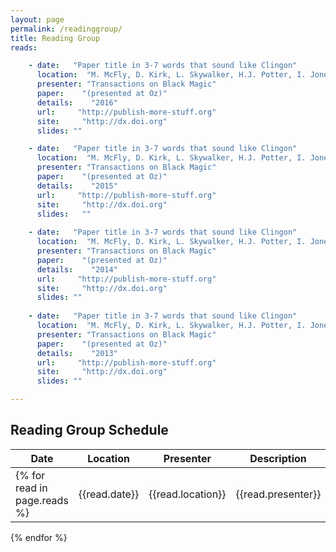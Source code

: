 ```yaml
---
layout: page
permalink: /readinggroup/
title: Reading Group
reads:

    - date:   "Paper title in 3-7 words that sound like Clingon"
      location:  "M. McFly, D. Kirk, L. Skywalker, H.J. Potter, I. Jones, H. Houdini"
      presenter: "Transactions on Black Magic"
      paper:    "(presented at Oz)"
      details:    "2016"
      url:     "http://publish-more-stuff.org"
      site:     "http://dx.doi.org"
	  slides: ""

    - date:   "Paper title in 3-7 words that sound like Clingon"
      location:  "M. McFly, D. Kirk, L. Skywalker, H.J. Potter, I. Jones, H. Houdini"
      presenter: "Transactions on Black Magic"
      paper:    "(presented at Oz)"
      details:    "2015"
      url:     "http://publish-more-stuff.org"
      site:     "http://dx.doi.org"
	  slides:   ""
	  
    - date:   "Paper title in 3-7 words that sound like Clingon"
      location:  "M. McFly, D. Kirk, L. Skywalker, H.J. Potter, I. Jones, H. Houdini"
      presenter: "Transactions on Black Magic"
      paper:    "(presented at Oz)"
      details:    "2014"
      url:     "http://publish-more-stuff.org"
      site:     "http://dx.doi.org"
	  slides: ""
	  
    - date:   "Paper title in 3-7 words that sound like Clingon"
      location:  "M. McFly, D. Kirk, L. Skywalker, H.J. Potter, I. Jones, H. Houdini"
      presenter: "Transactions on Black Magic"
      paper:    "(presented at Oz)"
      details:    "2013"
      url:     "http://publish-more-stuff.org"
      site:     "http://dx.doi.org"
	  slides: ""

---
```


## Reading Group Schedule

| Date | Location | Presenter | Description |
|--|--|--|--| 
{% for read in page.reads %}| {{read.date}} | {{read.location}} | {{read.presenter}} | {{read.paper}} | 
{% endfor %}

